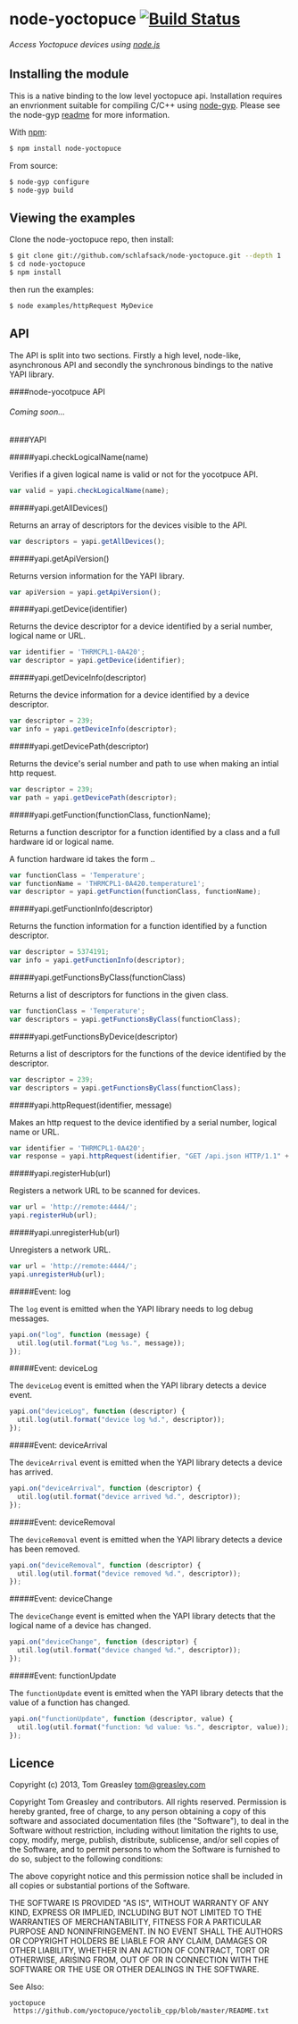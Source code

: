 node-yoctopuce [![Build Status](https://secure.travis-ci.org/schlafsack/node-yoctopuce.png)](http://travis-ci.org/schlafsack/node-yoctopuce)
===

###### Access Yoctopuce devices using [node.js](http://nodejs.org)

Installing the module
---

This is a native binding to the low level yoctopuce api. Installation requires an envrionment suitable for compiling C/C++ using [node-gyp](https://github.com/TooTallNate/node-gyp).
Please see the node-gyp [readme](https://github.com/TooTallNate/node-gyp/blob/master/README.md) for more information.

With [npm](http://npmjs.org/):

```bash
$ npm install node-yoctopuce
```

From source:

```bash
$ node-gyp configure
$ node-gyp build
```

Viewing the examples
---

Clone the node-yoctopuce repo, then install:

```bash
$ git clone git://github.com/schlafsack/node-yoctopuce.git --depth 1
$ cd node-yoctopuce
$ npm install
```

then run the examples:

```bash
$ node examples/httpRequest MyDevice
```

API
---

The API is split into two sections. Firstly a high level, node-like, asynchronous API and secondly the synchronous bindings to the native YAPI library.

####node-yocotpuce API

###### Coming soon...

####YAPI

#####yapi.checkLogicalName(name)

Verifies if a given logical name is valid or not for the yocotpuce API.

```javascript
var valid = yapi.checkLogicalName(name);
```

#####yapi.getAllDevices()

Returns an array of descriptors for the devices visible to the API.

```javascript
var descriptors = yapi.getAllDevices();
```

#####yapi.getApiVersion()

Returns version information for the YAPI library.

```javascript
var apiVersion = yapi.getApiVersion();
```

#####yapi.getDevice(identifier)

Returns the device descriptor for a device identified by a serial number, logical name or URL.

```javascript
var identifier = 'THRMCPL1-0A420';
var descriptor = yapi.getDevice(identifier);
```

#####yapi.getDeviceInfo(descriptor)

Returns the device information for a device identified by a device descriptor.

```javascript
var descriptor = 239;
var info = yapi.getDeviceInfo(descriptor);
```

#####yapi.getDevicePath(descriptor)

Returns the device's serial number and path to use when making an intial http request.

```javascript
var descriptor = 239;
var path = yapi.getDevicePath(descriptor);
```

#####yapi.getFunction(functionClass, functionName);

Returns a function descriptor for a function identified by a class and a full hardware id or logical name.

A function hardware id takes the form <device>.<function>.

```javascript
var functionClass = 'Temperature';
var functionName = 'THRMCPL1-0A420.temperature1';
var descriptor = yapi.getFunction(functionClass, functionName);
```

#####yapi.getFunctionInfo(descriptor)

Returns the function information for a function identified by a function descriptor.

```javascript
var descriptor = 5374191;
var info = yapi.getFunctionInfo(descriptor);
```

#####yapi.getFunctionsByClass(functionClass)

Returns a list of descriptors for functions in the given class.

```javascript
var functionClass = 'Temperature';
var descriptors = yapi.getFunctionsByClass(functionClass);
```

#####yapi.getFunctionsByDevice(descriptor)

Returns a list of descriptors for the functions of the device identified by the descriptor.

```javascript
var descriptor = 239;
var descriptors = yapi.getFunctionsByClass(functionClass);
```

#####yapi.httpRequest(identifier, message)

Makes an http request to the device identified by a serial number, logical name or URL. 

```javascript
var identifier = 'THRMCPL1-0A420';
var response = yapi.httpRequest(identifier, "GET /api.json HTTP/1.1" + CRLF + CRLF);
```

#####yapi.registerHub(url)

Registers a network URL to be scanned for devices. 

```javascript
var url = 'http://remote:4444/';
yapi.registerHub(url);
```

#####yapi.unregisterHub(url)

Unregisters a network URL. 

```javascript
var url = 'http://remote:4444/';
yapi.unregisterHub(url);
```

#####Event: log

The `log` event is emitted when the YAPI library needs to log debug messages. 

```javascript
yapi.on("log", function (message) {
  util.log(util.format("Log %s.", message));
});
```

#####Event: deviceLog

The `deviceLog` event is emitted when the YAPI library detects a device event. 

```javascript
yapi.on("deviceLog", function (descriptor) {
  util.log(util.format("device log %d.", descriptor));
});
```

#####Event: deviceArrival

The `deviceArrival` event is emitted when the YAPI library detects a device has arrived. 

```javascript
yapi.on("deviceArrival", function (descriptor) {
  util.log(util.format("device arrived %d.", descriptor));
});
```

#####Event: deviceRemoval

The `deviceRemoval` event is emitted when the YAPI library detects a device has been removed. 

```javascript
yapi.on("deviceRemoval", function (descriptor) {
  util.log(util.format("device removed %d.", descriptor));
});
```

#####Event: deviceChange

The `deviceChange` event is emitted when the YAPI library detects that the logical name of a device has changed. 

```javascript
yapi.on("deviceChange", function (descriptor) {
  util.log(util.format("device changed %d.", descriptor));
});
```

#####Event: functionUpdate

The `functionUpdate` event is emitted when the YAPI library detects that the value of a function has changed. 

```javascript
yapi.on("functionUpdate", function (descriptor, value) {
  util.log(util.format("function: %d value: %s.", descriptor, value));
});
```

Licence
---
Copyright (c) 2013, Tom Greasley <tom@greasley.com>

Copyright Tom Greasley and contributors. All rights reserved.
Permission is hereby granted, free of charge, to any person
obtaining a copy of this software and associated documentation
files (the "Software"), to deal in the Software without
restriction, including without limitation the rights to use, copy,
modify, merge, publish, distribute, sublicense, and/or sell copies
of the Software, and to permit persons to whom the Software is
furnished to do so, subject to the following conditions:

The above copyright notice and this permission notice shall be
included in all copies or substantial portions of the Software.

THE SOFTWARE IS PROVIDED "AS IS", WITHOUT WARRANTY OF ANY KIND, EXPRESS OR
IMPLIED, INCLUDING BUT NOT LIMITED TO THE WARRANTIES OF MERCHANTABILITY,
FITNESS FOR A PARTICULAR PURPOSE AND NONINFRINGEMENT. IN NO EVENT SHALL THE
AUTHORS OR COPYRIGHT HOLDERS BE LIABLE FOR ANY CLAIM, DAMAGES OR OTHER
LIABILITY, WHETHER IN AN ACTION OF CONTRACT, TORT OR OTHERWISE, ARISING
FROM, OUT OF OR IN CONNECTION WITH THE SOFTWARE OR THE USE OR OTHER DEALINGS
IN THE SOFTWARE.

See Also:

    yoctopuce
     https://github.com/yoctopuce/yoctolib_cpp/blob/master/README.txt
